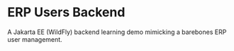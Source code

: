 # ERP Users Backend
A Jakarta EE (WildFly) backend learning demo mimicking a barebones ERP user management.